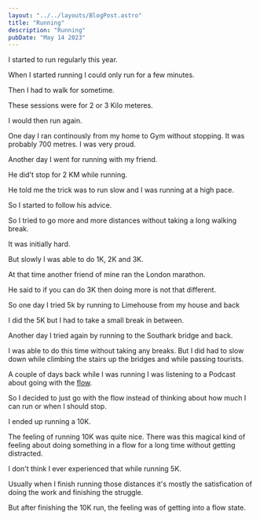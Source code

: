 ```yaml
---
layout: "../../layouts/BlogPost.astro"
title: "Running"
description: "Running"
pubDate: "May 14 2023"
---
```


I started to run regularly this year.

When I started running I could only run for a few minutes.

Then I had to walk for sometime.

These sessions were for 2 or 3 Kilo meteres. 

I would then run again.

One day I ran continously from my home to Gym without stopping. It was probably 700 metres. I was very proud.

Another day I went for running with my friend.

He did't stop for 2 KM while running.

He told me the trick was to run slow and I was running at a high pace.

So I started to follow his advice.

So I tried to go more and more distances without taking a long walking break.

It was initially hard.

But slowly I was able to do 1K, 2K and 3K.

At that time another friend of mine ran the London marathon.

He said to if you can do 3K then doing more is not that different.

So one day I tried 5k by running to Limehouse from my house and back

I did the 5K but I had to take a small break in between.

Another day I tried again by running to the Southark bridge and back.

I was able to do this time without taking any breaks. But I did had to slow down while climbing the stairs up the bridges and while passing tourists.

A couple of days back while I was running I was listening to a Podcast about going with the [flow](/blog/flow).

So I decided to just go with the flow instead of thinking about how much I can run or when I should stop.

I ended up running a 10K.

The feeling of running 10K was quite nice. There was this magical kind of feeling about doing something in a flow for a long time without getting distracted.

I don't think I ever experienced that while running 5K.

Usually when I finish running those distances it's mostly the satisfication of doing the work and finishing the struggle.

But after finishing the 10K run, the feeling was of getting into a flow state.
